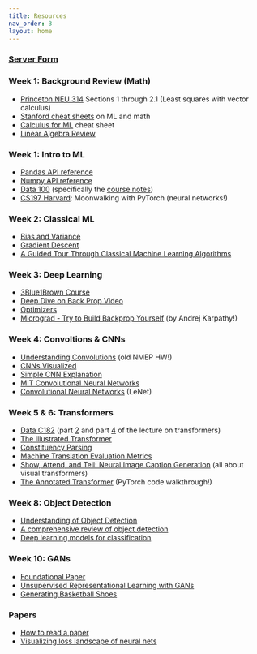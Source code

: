 ```yaml
---
title: Resources
nav_order: 3
layout: home
---
```


### [Server Form](https://forms.gle/zybsuJ7CwQCXeHni6)

### Week 1: Background Review (Math)
- [Princeton NEU 314](http://pillowlab.princeton.edu/teaching/mathtools16/slides/lec10_LeastSquaresRegression.pdf) Sections 1 through 2.1 (Least squares with vector calculus)
- [Stanford cheat sheets](https://stanford.edu/~shervine/teaching/) on ML and math
- [Calculus for ML](https://ml-cheatsheet.readthedocs.io/en/latest/calculus.html) cheat sheet
- [Linear Algebra Review](/assets/resources/linalg-review.pdf)

### Week 1: Intro to ML
- [Pandas API reference](https://pandas.pydata.org/pandas-docs/stable/reference/index.html)
- [Numpy API reference](https://numpy.org/doc/stable/reference/)
- [Data 100](https://ds100.org) (specifically the [course notes](https://ds100.org/course-notes/pandas_1/pandas_1.html))
- [CS197 Harvard](https://docs.google.com/document/d/1dA8KmOTZePMRl3MixxM6Fb0H8IJhIyn_g-LUXbRHeqU): Moonwalking with PyTorch (neural networks!)

### Week 2: Classical ML
- [Bias and Variance](https://www.youtube.com/watch?v=EuBBz3bI-aA)
- [Gradient Descent](https://www.youtube.com/watch?v=qg4PchTECck)
- [A Guided Tour Through Classical Machine Learning Algorithms](https://learn.mathnai.com/module/ml/guided-tour-classical-ml-algorithms/)

### Week 3: Deep Learning
- [3Blue1Brown Course](https://youtube.com/playlist?list=PLZHQObOWTQDNU6R1_67000Dx_ZCJB-3pi&si=q1tAqWSEEH612y2C)
- [Deep Dive on Back Prop Video](https://youtu.be/SmZmBKc7Lrs?si=f4kFtNGFCjf54Cxc)
- [Optimizers](https://www.youtube.com/watch?v=MD2fYip6QsQ)
- [Micrograd - Try to Build Backprop Yourself](https://www.youtube.com/watch?v=VMj-3S1tku0&t=1s) (by Andrej Karpathy!)

### Week 4: Convoltions & CNNs
- [Understanding Convolutions](https://drive.google.com/drive/folders/1e4C7s3pEPt2lLirIu02DiUdKlKlvsMo5?usp=sharing) (old NMEP HW!)
- [CNNs Visualized](https://www.youtube.com/watch?v=pj9-rr1wDhM)
- [Simple CNN Explanation](https://www.youtube.com/watch?v=zfiSAzpy9NM)
- [MIT Convolutional Neural Networks](https://youtu.be/NmLK_WQBxB4?t=335&feature=shared) 
- [Convolutional Neural Networks](https://d2l.ai/chapter_convolutional-neural-networks/lenet.html) (LeNet)

### Week 5 & 6: Transformers
- [Data C182](https://datac182fa24.github.io/) (part [2](https://datac182fa24.github.io/assets/lecture_slides/data182_Lecture12_Transformers_Part2.pdf) and part [4](https://datac182fa24.github.io/assets/lecture_slides/data182_Lecture14_Transformers_Part4.pdf) of the lecture on transformers)
- [The Illustrated Transformer](https://jalammar.github.io/illustrated-transformer/)
- [Constituency Parsing](https://nlpprogress.com/english/constituency_parsing.html)
- [Machine Translation Evaluation Metrics](https://aclanthology.org/2023.wmt-1.96.pdf)
- [Show, Attend, and Tell: Neural Image Caption Generation](https://arxiv.org/abs/1502.03044) (all about visual transformers)
- [The Annotated Transformer](https://nlp.seas.harvard.edu/annotated-transformer/) (PyTorch code walkthrough!)

### Week 8: Object Detection
- [Understanding of Object Detection](https://iopscience.iop.org/article/10.1088/1742-6596/1004/1/012029/pdf)
- [A comprehensive review of object detection](https://www.sciencedirect.com/science/article/pii/S1051200422004298)
- [Deep learning models for classification](https://metana.io/blog/deep-learning-models-for-classification-a-comprehensive-guide/)

### Week 10: GANs
- [Foundational Paper](https://arxiv.org/pdf/1406.2661)
- [Unsupervised Representational Learning with GANs](https://arxiv.org/pdf/1511.06434)
- [Generating Basketball Shoes](https://connorshorten300.medium.com/generating-basketball-shoes-with-dcgans-6cd72d521c01)

### Papers
- [How to read a paper](https://web.stanford.edu/class/ee384m/Handouts/HowtoReadPaper.pdf)
- [Visualizing loss landscape of neural nets](https://arxiv.org/pdf/1712.09913.pdf)
